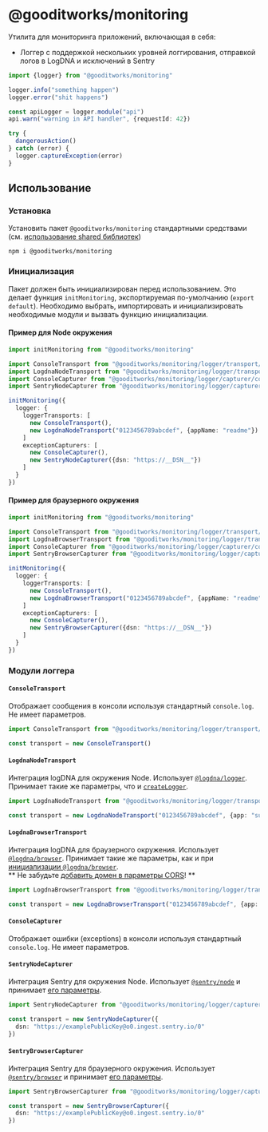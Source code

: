 # @gooditworks/monitoring

Утилита для мониторинга приложений, включающая в себя:

- Логгер с поддержкой нескольких уровней логгирования, отправкой логов в LogDNA и исключений в Sentry

```ts
import {logger} from "@gooditworks/monitoring"

logger.info("something happen")
logger.error("shit happens")

const apiLogger = logger.module("api")
api.warn("warning in API handler", {requestId: 42})

try {
  dangerousAction()
} catch (error) {
  logger.captureException(error)
}
```

## Использование

### Установка

Установить пакет `@gooditworks/monitoring` стандартными средствами (см. [использование shared библиотек](readme.md#Использование))

```
npm i @gooditworks/monitoring
```

### Инициализация

Пакет должен быть инициализирован перед использованием. Это делает функция `initMonitoring`, экспортируемая по-умолчанию (`export default`). Необходимо выбрать, импортировать и инициализировать необходимые модули и вызвать функцию инициализации.

#### Пример для Node окружения
```ts
import initMonitoring from "@gooditworks/monitoring"

import ConsoleTransport from "@gooditworks/monitoring/logger/transport/console"
import LogdnaNodeTransport from "@gooditworks/monitoring/logger/transport/logdnaNode"
import ConsoleCapturer from "@gooditworks/monitoring/logger/capturer/console"
import SentryNodeCapturer from "@gooditworks/monitoring/logger/capturer/sentryNode"

initMonitoring({
  logger: {
    loggerTransports: [
      new ConsoleTransport(),
      new LogdnaNodeTransport("0123456789abcdef", {appName: "readme"})
    ]
    exceptionCapturers: [
      new ConsoleCapturer(),
      new SentryNodeCapturer({dsn: "https://__DSN__"})
    ]
  }
})
```

#### Пример для браузерного окружения
```ts
import initMonitoring from "@gooditworks/monitoring"

import ConsoleTransport from "@gooditworks/monitoring/logger/transport/console"
import LogdnaBrowserTransport from "@gooditworks/monitoring/logger/transport/logdnaBrowser"
import ConsoleCapturer from "@gooditworks/monitoring/logger/capturer/console"
import SentryBrowserCapturer from "@gooditworks/monitoring/logger/capturer/sentryBrowser"

initMonitoring({
  logger: {
    loggerTransports: [
      new ConsoleTransport(),
      new LogdnaBrowserTransport("0123456789abcdef", {appName: "readme"})
    ]
    exceptionCapturers: [
      new ConsoleCapturer(),
      new SentryBrowserCapturer({dsn: "https://__DSN__"})
    ]
  }
})
```

### Модули логгера

#### `ConsoleTransport`
Отображает сообщения в консоли используя стандартный `console.log`. Не имеет параметров.

```ts
import ConsoleTransport from "@gooditworks/monitoring/logger/transport/console"

const transport = new ConsoleTransport()
```

#### `LogdnaNodeTransport`
Интеграция logDNA для окружения Node. Использует [`@logdna/logger`](https://www.npmjs.com/package/@logdna/logger). Принимает такие же параметры, что и [`createLogger`](https://www.npmjs.com/package/@logdna/logger#createloggerkey-options).

```ts
import LogdnaNodeTransport from "@gooditworks/monitoring/logger/transport/logdnaNode"

const transport = new LogdnaNodeTransport("0123456789abcdef", {app: "superapp"})
```

#### `LogdnaBrowserTransport`
Интеграция logDNA для браузерного окружения. Использует [`@logdna/browser`](https://www.npmjs.com/package/@logdna/browser). Принимает такие же параметры, как и при [инициализации `@logdna/browser`](https://www.npmjs.com/package/@logdna/browser#configuration-options).   
** Не забудьте [добавить домен в параметры CORS](https://www.npmjs.com/package/@logdna/browser#enable-cors-in-logdna)! **

```ts
import LogdnaBrowserTransport from "@gooditworks/monitoring/logger/transport/logdnaBrowser"

const transport = new LogdnaBrowserTransport("0123456789abcdef", {app: "smolapp"})
```

#### `ConsoleCapturer`
Отображает ошибки (exceptions) в консоли используя стандартный `console.log`. Не имеет параметров.

#### `SentryNodeCapturer`
Интеграция Sentry для окружения Node. Использует [`@sentry/node`](https://www.npmjs.com/package/@sentry/node) и принимает [его параметры](https://docs.sentry.io/platforms/node/configuration/options).

```ts
import SentryNodeCapturer from "@gooditworks/monitoring/logger/capturer/sentryNode"

const transport = new SentryNodeCapturer({
  dsn: "https://examplePublicKey@o0.ingest.sentry.io/0"
})
```

#### `SentryBrowserCapturer`
Интеграция Sentry для браузерного окружения. Использует [`@sentry/browser`](https://www.npmjs.com/package/@sentry/browser) и принимает [его параметры](https://docs.sentry.io/platforms/javascript/configuration/options/).

```ts
import SentryBrowserCapturer from "@gooditworks/monitoring/logger/capturer/sentryBrowser"

const transport = new SentryBrowserCapturer({
  dsn: "https://examplePublicKey@o0.ingest.sentry.io/0"
})
```
